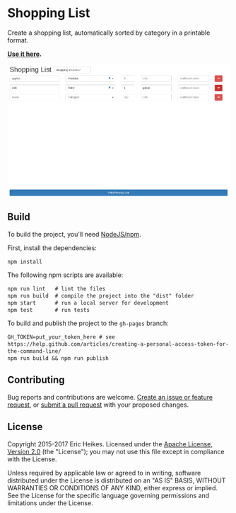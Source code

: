# Shopping List

Create a shopping list, automatically sorted by category in a printable format.

**[Use it here](http://eheikes.github.io/shopping-list/).**

![screenshot](https://github.com/eheikes/shopping-list/blob/docs/screenshot.png)

## Build

To build the project, you'll need [NodeJS/npm](https://nodejs.org/).

First, install the dependencies:

```shell
npm install
```

The following npm scripts are available:

```shell
npm run lint   # lint the files
npm run build  # compile the project into the "dist" folder
npm start      # run a local server for development
npm test       # run tests
```

To build and publish the project to the `gh-pages` branch:

```shell
GH_TOKEN=put_your_token_here # see https://help.github.com/articles/creating-a-personal-access-token-for-the-command-line/
npm run build && npm run publish
```

## Contributing

Bug reports and contributions are welcome. [Create an issue or feature request](https://github.com/eheikes/shopping-list/issues), or [submit a pull request](https://help.github.com/articles/creating-a-pull-request/) with your proposed changes.

## License

Copyright 2015-2017 Eric Heikes. Licensed under the [Apache License, Version 2.0](LICENSE.txt) (the "License"); you may not use this file except in compliance with the License.

Unless required by applicable law or agreed to in writing, software distributed under the License is distributed on an "AS IS" BASIS, WITHOUT WARRANTIES OR CONDITIONS OF ANY KIND, either express or implied. See the License for the specific language governing permissions and limitations under the License.
